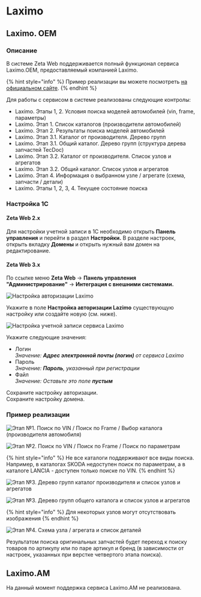# Laximo

## Laximo. OEM

### Описание

В системе Zeta Web поддерживается полный функционал сервиса Laximo.OEM, предоставляемый компанией Laximo.

{% hint style="info" %}
Пример реализации вы можете посмотреть [на официальном сайте](http://wsdemo.laximo.ru/index.php?lang=ru).
{% endhint %}

Для работы с сервисом в системе реализованы следующие контролы:

* Laximo. Этапы 1, 2. Условия поиска моделей автомобилей (vin, frame, параметры)
* Laximo. Этап 1. Список каталогов (производители автомобилей)
* Laximo. Этап 2. Результаты поиска моделей автомобилей
* Laximo. Этап 3.1. Каталог от производителя. Дерево групп
* Laximo. Этап 3.1. Общий каталог.  Дерево групп (структура дерева запчастей TecDoc)
* Laximo. Этап 3.2. Каталог от производителя. Список узлов и агрегатов
* Laximo. Этап 3.2. Общий каталог. Список узлов и агрегатов
* Laximo. Этап 4. Информация о выбранном узле / агрегате (схема, запчасти / детали)
* Laximo. Этапы 1, 2, 3, 4. Текущее состояние поиска

### Настройка 1С

#### Zeta Web 2.x

Для настройки учетной записи в 1С необходимо открыть **Панель управления** и перейти в раздел **Настройки.** В разделе настроек, открыть вкладку **Домены** и открыть нужный вам домен на редактирование.

#### **Zeta Web 3.x**

По ссылке меню **Zeta Web** → **Панель управления "Администрирование"** → **Интеграция с внешними системами.**



![Настройка авторизации Laximo](<../../.gitbook/assets/image (25).png>)

Укажите в поле **Настройка авторизации Lazimo** существующую настройку или создайте новую (см. ниже).

![Настройка учетной записи сервиса Laximo](<../../.gitbook/assets/image (205).png>)

Укажите следующие значения:

* Логин\
  _Значение: **Адрес электронной почты (логин)** от сервиса Laximo_
* Пароль\
  _Значение: **Пароль**, указанный при регистрации_
* Файл\
  _Значение: Оставьте это поле **пустым**_

Сохраните настройку авторизации.\
Сохраните настройку домена.

### Пример реализации

![Этап №1. Поиск по VIN / Поиск по Frame / Выбор каталога (производителя автомобиля)](<../../.gitbook/assets/image (443).png>)

![Этап №2. Поиск по VIN / Поиск по Frame / Поиск по параметрам](<../../.gitbook/assets/image (307).png>)

{% hint style="info" %}
Не все каталоги поддерживают все виды поиска. Например, в каталогах SKODA недоступен поиск по параметрам, а в каталоге LANCIA - доступен только поиске по VIN.
{% endhint %}

![Этап №3. Дерево групп каталог производителя и список узлов и агрегатов](<../../.gitbook/assets/image (118).png>)

![Этап №3. Дерево групп общего каталога и список узлов и агрегатов ](<../../.gitbook/assets/image (318) (1).png>)

{% hint style="info" %}
Для некоторых узлов могут отсутствовать изображения
{% endhint %}

![Этап №4. Схема узла / агрегата и список деталей](<../../.gitbook/assets/image (448).png>)

Результатом поиска оригинальных запчастей будет переход к поиску товаров по артикулу или по паре артикул и бренд (в зависимости от настроек, указанных при верстке четвертого этапа поиска).

## Laximo.AM

На данный момент поддержка сервиса Laximo.AM не реализована.
